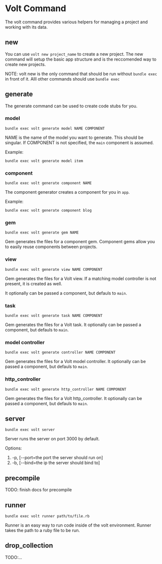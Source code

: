 # Volt Command

The volt command provides various helpers for managing a project and working with its data.

## new

You can use ```volt new project_name``` to create a new project.  The new command will setup the basic app structure and is the reccomended way to create new projects.

NOTE: volt new is the only command that should be run without ```bundle exec``` in front of it.  Alll other commands should use ```bundle exec```

## generate

The generate command can be used to create code stubs for you.

### model

```bundle exec volt generate model NAME COMPONENT```

NAME is the name of the model you want to generate.  This should be singular.  If COMPONENT is not specified, the ```main``` component is assumed.

Example:

```bundle exec volt generate model item```

### component

```bundle exec volt generate component NAME```

The component generator creates a component for you in ```app```.

Example:

```bundle exec volt generate component blog```

### gem

```bundle exec volt generate gem NAME```

Gem generates the files for a component gem.  Component gems allow you to easily reuse components between projects.

### view

```bundle exec volt generate view NAME COMPONENT```

Gem generates the files for a Volt view. If a matching model controller is not present, it is created as well.

It optionally can be passed a component, but defauls to `main`.

### task

```bundle exec volt generate task NAME COMPONENT```

Gem generates the files for a Volt task. It optionally can be passed a component, but defauls to `main`.

### model controller

```bundle exec volt generate controller NAME COMPONENT```

Gem generates the files for a Volt model controller. It optionally can be passed a component, but defauls to `main`.

### http_controller

```bundle exec volt generate http_controller NAME COMPONENT```

Gem generates the files for a Volt http_controller. It optionally can be passed a component, but defauls to `main`.

## server

```bundle exec volt server```

Server runs the server on port 3000 by default.

Options:
1.  -p, [--port=the port the server should run on]
2.  -b, [--bind=the ip the server should bind to]

## precompile

TODO: finish docs for precompile

## runner

```bundle exec volt runner path/to/file.rb```

Runner is an easy way to run code inside of the volt environment.  Runner takes the path to a ruby file to be run.

## drop_collection

TODO:...
